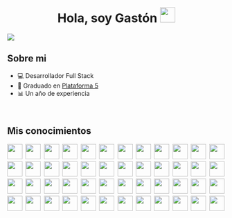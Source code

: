 <div align="center">
<h1 align="center">Hola, soy Gastón <img src="https://media.giphy.com/media/hvRJCLFzcasrR4ia7z/giphy.gif" width="35"></h1>
</div>
<img src="https://res.cloudinary.com/dpbr1u8z5/image/upload/v1708005484/Gast%C3%B3n_Ariel_Rabinovich_wsv2dm.png">

## Sobre mi

- 💻 Desarrollador Full Stack
- 📜 Graduado en [Plataforma 5](https://www.plataforma5.la/)
- 📊 Un año de experiencia
<br>

## Mis conocimientos

<div style="display: grid; grid-template-columns: repeat(auto-fill, minmax(35px, 1fr)); gap: 5px;">
<img src="https://media.giphy.com/media/hvRJCLFzcasrR4ia7z/giphy.gif" width="35">
<img src="https://media.giphy.com/media/hvRJCLFzcasrR4ia7z/giphy.gif" width="35">
<img src="https://media.giphy.com/media/hvRJCLFzcasrR4ia7z/giphy.gif" width="35">
<img src="https://media.giphy.com/media/hvRJCLFzcasrR4ia7z/giphy.gif" width="35">
<img src="https://media.giphy.com/media/hvRJCLFzcasrR4ia7z/giphy.gif" width="35">
<img src="https://media.giphy.com/media/hvRJCLFzcasrR4ia7z/giphy.gif" width="35">
<img src="https://media.giphy.com/media/hvRJCLFzcasrR4ia7z/giphy.gif" width="35">
<img src="https://media.giphy.com/media/hvRJCLFzcasrR4ia7z/giphy.gif" width="35">
<img src="https://media.giphy.com/media/hvRJCLFzcasrR4ia7z/giphy.gif" width="35">
<img src="https://media.giphy.com/media/hvRJCLFzcasrR4ia7z/giphy.gif" width="35">
<img src="https://media.giphy.com/media/hvRJCLFzcasrR4ia7z/giphy.gif" width="35">
<img src="https://media.giphy.com/media/hvRJCLFzcasrR4ia7z/giphy.gif" width="35">
<img src="https://media.giphy.com/media/hvRJCLFzcasrR4ia7z/giphy.gif" width="35">
<img src="https://media.giphy.com/media/hvRJCLFzcasrR4ia7z/giphy.gif" width="35">
<img src="https://media.giphy.com/media/hvRJCLFzcasrR4ia7z/giphy.gif" width="35">
<img src="https://media.giphy.com/media/hvRJCLFzcasrR4ia7z/giphy.gif" width="35">
<img src="https://media.giphy.com/media/hvRJCLFzcasrR4ia7z/giphy.gif" width="35">
<img src="https://media.giphy.com/media/hvRJCLFzcasrR4ia7z/giphy.gif" width="35">
<img src="https://media.giphy.com/media/hvRJCLFzcasrR4ia7z/giphy.gif" width="35">
<img src="https://media.giphy.com/media/hvRJCLFzcasrR4ia7z/giphy.gif" width="35">
<img src="https://media.giphy.com/media/hvRJCLFzcasrR4ia7z/giphy.gif" width="35">
<img src="https://media.giphy.com/media/hvRJCLFzcasrR4ia7z/giphy.gif" width="35">
<img src="https://media.giphy.com/media/hvRJCLFzcasrR4ia7z/giphy.gif" width="35">
<img src="https://media.giphy.com/media/hvRJCLFzcasrR4ia7z/giphy.gif" width="35">
<img src="https://media.giphy.com/media/hvRJCLFzcasrR4ia7z/giphy.gif" width="35">
<img src="https://media.giphy.com/media/hvRJCLFzcasrR4ia7z/giphy.gif" width="35">
<img src="https://media.giphy.com/media/hvRJCLFzcasrR4ia7z/giphy.gif" width="35">
<img src="https://media.giphy.com/media/hvRJCLFzcasrR4ia7z/giphy.gif" width="35">
<img src="https://media.giphy.com/media/hvRJCLFzcasrR4ia7z/giphy.gif" width="35">
<img src="https://media.giphy.com/media/hvRJCLFzcasrR4ia7z/giphy.gif" width="35">
<img src="https://media.giphy.com/media/hvRJCLFzcasrR4ia7z/giphy.gif" width="35">
<img src="https://media.giphy.com/media/hvRJCLFzcasrR4ia7z/giphy.gif" width="35">
<img src="https://media.giphy.com/media/hvRJCLFzcasrR4ia7z/giphy.gif" width="35">
<img src="https://media.giphy.com/media/hvRJCLFzcasrR4ia7z/giphy.gif" width="35">
<img src="https://media.giphy.com/media/hvRJCLFzcasrR4ia7z/giphy.gif" width="35">
<img src="https://media.giphy.com/media/hvRJCLFzcasrR4ia7z/giphy.gif" width="35">
<img src="https://media.giphy.com/media/hvRJCLFzcasrR4ia7z/giphy.gif" width="35">
<img src="https://media.giphy.com/media/hvRJCLFzcasrR4ia7z/giphy.gif" width="35">
<img src="https://media.giphy.com/media/hvRJCLFzcasrR4ia7z/giphy.gif" width="35">
<img src="https://media.giphy.com/media/hvRJCLFzcasrR4ia7z/giphy.gif" width="35">
<img src="https://media.giphy.com/media/hvRJCLFzcasrR4ia7z/giphy.gif" width="35">
<img src="https://media.giphy.com/media/hvRJCLFzcasrR4ia7z/giphy.gif" width="35">
<img src="https://media.giphy.com/media/hvRJCLFzcasrR4ia7z/giphy.gif" width="35">
<img src="https://media.giphy.com/media/hvRJCLFzcasrR4ia7z/giphy.gif" width="35">
<img src="https://media.giphy.com/media/hvRJCLFzcasrR4ia7z/giphy.gif" width="35">
<img src="https://media.giphy.com/media/hvRJCLFzcasrR4ia7z/giphy.gif" width="35">
<img src="https://media.giphy.com/media/hvRJCLFzcasrR4ia7z/giphy.gif" width="35">
<img src="https://media.giphy.com/media/hvRJCLFzcasrR4ia7z/giphy.gif" width="35">
</div>
